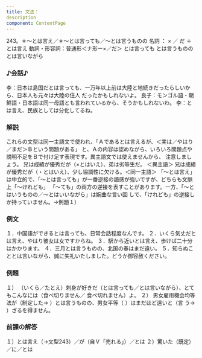 ```yaml
---
title: 文法：
description
component: ContentPage
---
```



243。＊～とは言え／＊～とは言っても／～とは言うものの
名詞 ： × ／ だ ＋ とは言え
動詞・形容詞：普通形＜ナ形ー×／だ＞ とは言っても
とは言うものの
とは言いながら
### ♪会話♪
李：日本は島国だとは言っても、一万年以上前は大陸と地続きだったらしいから、日本人も元々は大陸の住人 だったかもしれないよ。 良子：モンゴル語・朝鮮語・日本語は同一母語とも言われているから、そうかもしれないわ。
李：とは言え、民族としては分化してるね。
### 解説
これらの文型は同一主語文で使われ、「Ａであるとは言えるが、＜実は／やはり／まだ＞Ｂという問題がある」 と、Ａの内容は認めながら、いろいろ問題点や説明不足をＢで付け足す表現です。異主語文では使えませんから、
注意しましょう。
兄は成績が優秀だが（×とはいえ）、弟は劣等生だ。 ＜異主語＞ 兄は成績が優秀だが（・とはいえ）、少し協調性に欠ける。＜同一主語＞
「～とは言え」は中立的で、「～とは言っても」が一番逆接の語感が強いですが、どちらも文脈上「～けれども」 「～ても」の両方の逆接を表すことがあります。一方、「～とはいうものの／～とはいいながら」は婉曲な言い回 しで、「けれども」の逆接しか持っていません。→例題１）
### 例文
１．中国語ができるとは言っても、日常会話程度なんです。
２．いくら気丈だとは言え、やはり彼女は女ですからね。
３．駅から近いとは言え、歩けば二十分はかかります。
４．三月とは言うものの、北国の春はまだ遠い。
５．知らぬこととは言いながら、誠に失礼いたしました。どうか御容赦ください。
### 例題
１） （いくら／たとえ）刺身が好きだ（とは言っても／とは言いながら）、とてもこんなには（食べ切りません／ 食べ切れません）よ。
２） 男女雇用機会均等法が（制定した→ ）とは言うものの、男女平等（ ）はまだほど遠いと（言
う→ ）ざるを得ません。
### 前課の解答
１）とは言え（→文型243）／が（自Ｖ「売れる」）／とは
２）驚いた（既定）／に／とは

